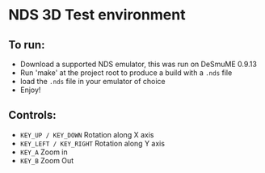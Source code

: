 # NDS 3D Test environment

## To run: 
- Download a supported NDS emulator, this was run on DeSmuME 0.9.13
- Run 'make' at the project root to produce a build with a <code>.nds</code> file
- load the <code>.nds</code> file in your emulator of choice
- Enjoy!

## Controls:
- <code>KEY_UP / KEY_DOWN</code> Rotation along X axis
- <code>KEY_LEFT / KEY_RIGHT</code> Rotation along Y axis
- <code>KEY_A</code> Zoom in
- <code>KEY_B</code> Zoom Out